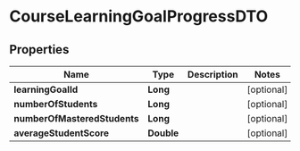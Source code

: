 

# CourseLearningGoalProgressDTO


## Properties

| Name | Type | Description | Notes |
|------------ | ------------- | ------------- | -------------|
|**learningGoalId** | **Long** |  |  [optional] |
|**numberOfStudents** | **Long** |  |  [optional] |
|**numberOfMasteredStudents** | **Long** |  |  [optional] |
|**averageStudentScore** | **Double** |  |  [optional] |



